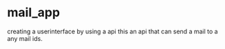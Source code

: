# mail_app
creating a userinterface by using  a api
this an api that can send a mail to a any mail ids.
